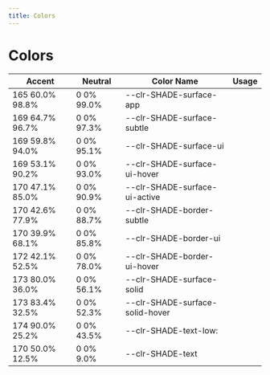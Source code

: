 ```yaml
---
title: Colors
---
```


# Colors

| Accent          | Neutral    | Color Name                      | Usage |
| --------------- | ---------- | ------------------------------- | ----- |
| 165 60.0% 98.8% | 0 0% 99.0% | --clr-SHADE-surface-app         |       |
| 169 64.7% 96.7% | 0 0% 97.3% | --clr-SHADE-surface-subtle      |       |
| 169 59.8% 94.0% | 0 0% 95.1% | --clr-SHADE-surface-ui          |       |
| 169 53.1% 90.2% | 0 0% 93.0% | --clr-SHADE-surface-ui-hover    |       |
| 170 47.1% 85.0% | 0 0% 90.9% | --clr-SHADE-surface-ui-active   |       |
| 170 42.6% 77.9% | 0 0% 88.7% | --clr-SHADE-border-subtle       |       |
| 170 39.9% 68.1% | 0 0% 85.8% | --clr-SHADE-border-ui           |       |
| 172 42.1% 52.5% | 0 0% 78.0% | --clr-SHADE-border-ui-hover     |       |
| 173 80.0% 36.0% | 0 0% 56.1% | --clr-SHADE-surface-solid       |       |
| 173 83.4% 32.5% | 0 0% 52.3% | --clr-SHADE-surface-solid-hover |       |
| 174 90.0% 25.2% | 0 0% 43.5% | --clr-SHADE-text-low:           |       |
| 170 50.0% 12.5% | 0 0% 9.0%  | --clr-SHADE-text                |       |
